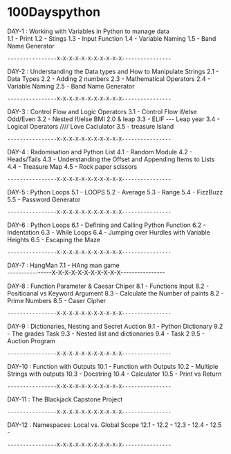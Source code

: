 # 100Dayspython

DAY-1 : Working with Variables in Python to manage data  
 1.1 - Print
1.2 - Stings
1.3 - Input Function
1.4 - Variable Naming
1.5 - Band Name Generator

    ----------------X-X-X-X-X-X-X-X-X-X-X----------------

DAY-2 : Understanding the Data types and How to Manipulate Strings
2.1 - Data Types
2.2 - Adding 2 numbers
2.3 - Mathematical Operators
2.4 - Variable Naming
2.5 - Band Name Generator

    ----------------X-X-X-X-X-X-X-X-X-X-X----------------

DAY-3 : Control Flow and Logic Operators
3.1 - Control Flow if/else Odd/Even
3.2 - Nested If/else BMI 2.0 & leap
3.3 - ELIF --- Leap year
3.4 - Logical Operators //// Love Caclulator
3.5 - treasure Island

    ----------------X-X-X-X-X-X-X-X-X-X-X----------------

DAY-4 : Radomisation and Python List
4.1 - Random Module
4.2 - Heads/Tails
4.3 - Understanding the Offset and Appending Items to Lists
4.4 - Treasure Map
4.5 - Rock paper scissors

    ----------------X-X-X-X-X-X-X-X-X-X-X----------------

DAY-5 : Python Loops
5.1 - LOOPS
5.2 - Average
5.3 - Range
5.4 - FizzBuzz
5.5 - Password Generator

    ----------------X-X-X-X-X-X-X-X-X-X-X----------------

DAY-6 : Python Loops
6.1 - Defining and Calling Python Function
6.2 - Indentation
6.3 - While Loops
6.4 - Jumping over Hurdles with Variable Heights
6.5 - Escaping the Maze

    ----------------X-X-X-X-X-X-X-X-X-X-X----------------

DAY-7 : HangMan
7.1 - HAng man game  
 ----------------X-X-X-X-X-X-X-X-X-X-X----------------

DAY-8 : Function Parameter & Caesar Chiper
8.1 - Functions Input
8.2 - Positioanal vs Keyword Argument
8.3 - Calculate the Number of paints
8.2 - Prime Numbers
8.5 - Caser Cipher

    ----------------X-X-X-X-X-X-X-X-X-X-X----------------

DAY-9 : Dictionaries, Nesting and Secret Auction
9.1 - Python Dictionary
9.2 - The grades Task
9.3 - Nested list and dictionaries
9.4 - Task 2
9.5 - Auction Program

    ----------------X-X-X-X-X-X-X-X-X-X-X----------------

DAY-10 : Function with Outputs
10.1 - Function with Outputs
10.2 - Multiple Strings with outputs
10.3 - Docstring
10.4 - Calculator
10.5 - Print vs Return

    ----------------X-X-X-X-X-X-X-X-X-X-X----------------

DAY-11 : The Blackjack Capstone Project

    ----------------X-X-X-X-X-X-X-X-X-X-X----------------

DAY-12 : Namespaces: Local vs. Global Scope
12.1 - 
12.2 - 
12.3 - 
12.4 - 
12.5 - 

    ----------------X-X-X-X-X-X-X-X-X-X-X----------------
